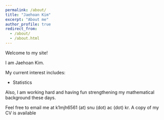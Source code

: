 ```yaml
---
permalink: /about/
title: "Jaehoan Kim"
excerpt: "About me"
author_profile: true
redirect_from:
  - /about/
  - /about.html
---
```

Welcome to my site!  

I am Jaehoan Kim.


My current interest includes:  

* Statistics


Also, I am working hard and having fun strengthening my mathematical background these days.

Feel free to email me at k1mjh6561 (at) snu (dot) ac (dot) kr. A copy of my CV is available